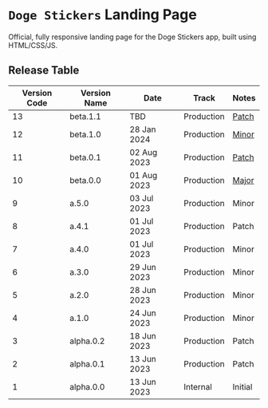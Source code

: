 # `Doge Stickers` Landing Page

Official, fully responsive landing page for the Doge Stickers app, built using HTML/CSS/JS.


## Release Table
| Version Code | Version Name | Date | Track | Notes |
| ------------ | ------------ | ---- | ----- | ----- |
| 13 | beta.1.1 | TBD | Production | [Patch](CHANGELOG.md#beta11) |
| 12 | beta.1.0 | 28 Jan 2024 | Production | [Minor](CHANGELOG.md#beta10) |
| 11 | beta.0.1 | 02 Aug 2023 | Production | [Patch](CHANGELOG.md#beta01) |
| 10 | beta.0.0 | 01 Aug 2023 | Production | [Major](CHANGELOG.md#beta00) |
| 9 | a.5.0 | 03 Jul 2023 | Production | Minor |
| 8 | a.4.1 | 01 Jul 2023 | Production | Patch |
| 7 | a.4.0 | 01 Jul 2023 | Production | Minor |
| 6 | a.3.0 | 29 Jun 2023 | Production | Minor |
| 5 | a.2.0 | 28 Jun 2023 | Production | Minor |
| 4 | a.1.0 | 24 Jun 2023 | Production | Minor |
| 3 | alpha.0.2 | 18 Jun 2023 | Production | Patch |
| 2 | alpha.0.1 | 13 Jun 2023 | Production | Patch |
| 1 | alpha.0.0 | 13 Jun 2023 | Internal | Initial |
